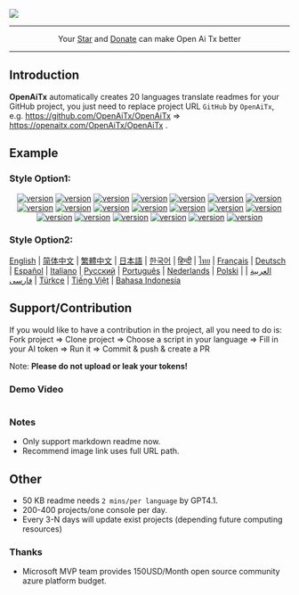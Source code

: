 
![](https://openaitx.github.io/logo_crop.png)

---

<div style="text-align: center">
 Your <a href="https://github.com/OpenAiTx/OpenAiTx">Star</a> and <a href="https://miniexcel.github.io">Donate</a> can make Open Ai Tx better
</div>

---

## Introduction

**OpenAiTx** automatically creates 20 languages translate readmes for your GitHub project, you just need to replace project URL `GitHub` by `OpenAiTx`, e.g. https://github.com/OpenAiTx/OpenAiTx => https://openaitx.com/OpenAiTx/OpenAiTx .

## Example

### Style Option1:

<div style="text-align: center"><p><a href="https://openaitx.github.io/view.html?user=OpenAiTx&project=OpenAiTx&lang=en"><img src="https://img.shields.io/badge/EN-white" alt="version"></a> <a href="https://openaitx.github.io/view.html?user=OpenAiTx&project=OpenAiTx&lang=zh-CN"><img src="https://img.shields.io/badge/简中-white" alt="version"></a> <a href="https://openaitx.github.io/view.html?user=OpenAiTx&project=OpenAiTx&lang=zh-TW"><img src="https://img.shields.io/badge/繁中-white" alt="version"></a> <a href="https://openaitx.github.io/view.html?user=OpenAiTx&project=OpenAiTx&lang=ja"><img src="https://img.shields.io/badge/日本語-white" alt="version"></a> <a href="https://openaitx.github.io/view.html?user=OpenAiTx&project=OpenAiTx&lang=ko"><img src="https://img.shields.io/badge/한국어-white" alt="version"></a> <a href="https://openaitx.github.io/view.html?user=OpenAiTx&project=OpenAiTx&lang=hi"><img src="https://img.shields.io/badge/हिन्दी-white" alt="version"></a> <a href="https://openaitx.github.io/view.html?user=OpenAiTx&project=OpenAiTx&lang=th"><img src="https://img.shields.io/badge/ไทย-white" alt="version"></a> <a href="https://openaitx.github.io/view.html?user=OpenAiTx&project=OpenAiTx&lang=fr"><img src="https://img.shields.io/badge/Français-white" alt="version"></a> <a href="https://openaitx.github.io/view.html?user=OpenAiTx&project=OpenAiTx&lang=de"><img src="https://img.shields.io/badge/Deutsch-white" alt="version"></a> <a href="https://openaitx.github.io/view.html?user=OpenAiTx&project=OpenAiTx&lang=es"><img src="https://img.shields.io/badge/Español-white" alt="version"></a> <a href="https://openaitx.github.io/view.html?user=OpenAiTx&project=OpenAiTx&lang=it"><img src="https://img.shields.io/badge/Italiano-white" alt="version"></a> <a href="https://openaitx.github.io/view.html?user=OpenAiTx&project=OpenAiTx&lang=ru"><img src="https://img.shields.io/badge/Русский-white" alt="version"></a> <a href="https://openaitx.github.io/view.html?user=OpenAiTx&project=OpenAiTx&lang=pt"><img src="https://img.shields.io/badge/Português-white" alt="version"></a> <a href="https://openaitx.github.io/view.html?user=OpenAiTx&project=OpenAiTx&lang=nl"><img src="https://img.shields.io/badge/Nederlands-white" alt="version"></a> <a href="https://openaitx.github.io/view.html?user=OpenAiTx&project=OpenAiTx&lang=pl"><img src="https://img.shields.io/badge/Polski-white" alt="version"></a> <a href="https://openaitx.github.io/view.html?user=OpenAiTx&project=OpenAiTx&lang=ar"><img src="https://img.shields.io/badge/العربية-white" alt="version"></a> <a href="https://openaitx.github.io/view.html?user=OpenAiTx&project=OpenAiTx&lang=fa"><img src="https://img.shields.io/badge/فارسی-white" alt="version"></a> <a href="https://openaitx.github.io/view.html?user=OpenAiTx&project=OpenAiTx&lang=tr"><img src="https://img.shields.io/badge/Türkçe-white" alt="version"></a> <a href="https://openaitx.github.io/view.html?user=OpenAiTx&project=OpenAiTx&lang=vi"><img src="https://img.shields.io/badge/Tiếng Việt-white" alt="version"></a> <a href="https://openaitx.github.io/view.html?user=OpenAiTx&project=OpenAiTx&lang=id"><img src="https://img.shields.io/badge/Bahasa Indonesia-white" alt="version"></a> </p></div>

### Style Option2:

[English](https://openaitx.github.io/view.html?user=OpenAiTx&project=OpenAiTx&lang=en) | [简体中文](https://openaitx.github.io/view.html?user=OpenAiTx&project=OpenAiTx&lang=zh-CN) | [繁體中文](https://openaitx.github.io/view.html?user=OpenAiTx&project=OpenAiTx&lang=zh-TW) | [日本語](https://openaitx.github.io/view.html?user=OpenAiTx&project=OpenAiTx&lang=ja) | [한국어](https://openaitx.github.io/view.html?user=OpenAiTx&project=OpenAiTx&lang=ko) | [हिन्दी](https://openaitx.github.io/view.html?user=OpenAiTx&project=OpenAiTx&lang=hi) | [ไทย](https://openaitx.github.io/view.html?user=OpenAiTx&project=OpenAiTx&lang=th) | [Français](https://openaitx.github.io/view.html?user=OpenAiTx&project=OpenAiTx&lang=fr) | [Deutsch](https://openaitx.github.io/view.html?user=OpenAiTx&project=OpenAiTx&lang=de) | [Español](https://openaitx.github.io/view.html?user=OpenAiTx&project=OpenAiTx&lang=es) | [Italiano](https://openaitx.github.io/view.html?user=OpenAiTx&project=OpenAiTx&lang=it) | [Русский](https://openaitx.github.io/view.html?user=OpenAiTx&project=OpenAiTx&lang=ru) | [Português](https://openaitx.github.io/view.html?user=OpenAiTx&project=OpenAiTx&lang=pt) | [Nederlands](https://openaitx.github.io/view.html?user=OpenAiTx&project=OpenAiTx&lang=nl) | [Polski](https://openaitx.github.io/view.html?user=OpenAiTx&project=OpenAiTx&lang=pl) | [العربية](https://openaitx.github.io/view.html?user=OpenAiTx&project=OpenAiTx&lang=ar) | [فارسی](https://openaitx.github.io/view.html?user=OpenAiTx&project=OpenAiTx&lang=fa) | [Türkçe](https://openaitx.github.io/view.html?user=OpenAiTx&project=OpenAiTx&lang=tr) | [Tiếng Việt](https://openaitx.github.io/view.html?user=OpenAiTx&project=OpenAiTx&lang=vi) | [Bahasa Indonesia](https://openaitx.github.io/view.html?user=OpenAiTx&project=OpenAiTx&lang=id)



## Support/Contribution 

If you would like to have a contribution in the project, all you need to do is:
Fork project => Clone project => Choose a script in your language => Fill in your AI token  => Run it => Commit & push & create a PR

Note: **Please do not upload or leak your tokens!**

  

### Demo Video

<a href="https://github.com/user-attachments/assets/a1370023-8924-4d40-9f18-979a334e934d"> 
<img src="https://github.com/user-attachments/assets/f99e18aa-d943-4a88-a40e-2642952e9695"  alt="">
</a>

### Notes

- Only support markdown readme now.
- Recommend image link uses full URL path.

## Other

- 50 KB readme needs `2 mins/per language` by GPT4.1. 
- 200-400 projects/one console per day.
- Every 3-N days will update exist projects (depending future computing resources)



### Thanks

- Microsoft MVP team provides 150USD/Month open source community azure platform budget.
